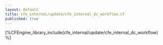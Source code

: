 ```yaml
---
layout: default
title: cfe_internal/update/cfe_internal_dc_workflow.cf
published: true
---
```


[%CFEngine_library_include(cfe_internal/update/cfe_internal_dc_workflow)%]
